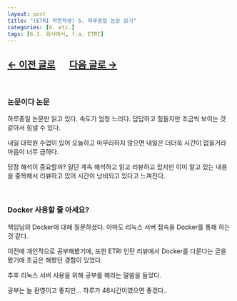 ```yaml
---
layout: post
title: "(ETRI 학연학생) 5. 하루종일 논문 읽기"
categories: [6. etc.]
tags: [6.1. 회사에서, f.a. ETRI]
---
```


## [←  이전 글로](https://maizer2.github.io/6.%20etc2022/2022/03/07/(ETRI-학연학생)-4.-둘째주-월요일의-회의.html) 　 [다음 글로 →](https://maizer2.github.io/6.%20etc2022/2022/03/09/(ETRI-학연학생)-6.-휴일에는-수업과-논문.html)

<br/>

### 논문이다 논문

하루종일 논문만 읽고 있다. 속도가 엄청 느리다. 답답하고 힘들지만 조금씩 보이는 것 같아서 힘낼 수 있다.

내일 대학원 수업이 있어 오늘하고 마무리하지 않으면 내일은 더더욱 시간이 없을거라 마음이 너무 급하다.

당장 해석이 중요할까? 일단 계속 해석하고 읽고 리뷰하고 있지만 이미 알고 있는 내용을 중복해서 리뷰하고 있어 시간이 낭비되고 있다고 느껴진다.

<br/>

### Docker 사용할 줄 아세요?

책임님의 Docker에 대해 질문하셨다. 아마도 리눅스 서버 접속을 Docker를 통해 하는 것 같다.

이전에 개인적으로 공부해봤기에, 또한 ETRI 인턴 리뷰에서 Docker를 다룬다는 글을 봤기에 조금은 해봤던 경험이 있었다.

추후 리눅스 서버 사용을 위해 공부를 해라는 말씀을 들었다.

공부는 늘 환영이고 좋지만... 하루가 48시간이였으면 좋겠다..
